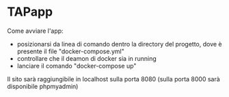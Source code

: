 # TAPapp
Come avviare l'app:
- posizionarsi da linea di comando dentro la directory del progetto, dove è presente il file "docker-compose.yml"
- controllare che il deamon di docker sia in running
- lanciare il comando "docker-compose up"

Il sito sarà raggiungibile in localhost sulla porta 8080 (sulla porta 8000 sarà disponibile phpmyadmin)